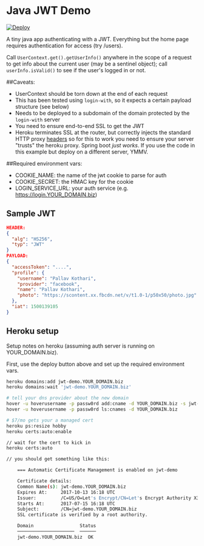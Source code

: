 # Java JWT Demo

[![Deploy](https://www.herokucdn.com/deploy/button.svg)](https://heroku.com/deploy)

A tiny java app authenticating with a JWT. Everything but the home page requires authentication for access (try /users).

Call `UserContext.get().getUserInfo()` anywhere in the scope of a request to get info about the current user (may be a sentinel object); call `userInfo.isValid()` to see if the user's logged in or not. 

##Caveats: 
- UserContext should be torn down at the end of each request
- This has been tested using `login-with`, so it expects a certain payload structure (see below)
- Needs to be deployed to a subdomain of the domain protected by the `login-with` server
- You need to ensure end-to-end SSL to get the JWT
- Heroku terminates SSL at the router, but correctly injects the standard HTTP proxy [headers](https://devcenter.heroku.com/articles/http-routing#heroku-headers)  so for this to work you need to ensure your server "trusts" the heroku proxy. Spring boot _just works_. If you use the code in this example but deploy on a different server, YMMV. 

 
##Required environment vars: 
- COOKIE_NAME: the name of the jwt cookie to parse for auth
- COOKIE_SECRET: the HMAC key for the cookie
- LOGIN_SERVICE_URL: your auth service (e.g. https://login.YOUR_DOMAIN.biz)

## Sample JWT 
```json
HEADER:
{
  "alg": "HS256",
  "typ": "JWT"
}
PAYLOAD:
{
  "accessToken": "....",
  "profile": {
    "username": "Pallav Kothari",
    "provider": "facebook",
    "name": "Pallav Kothari",
    "photo": "https://scontent.xx.fbcdn.net/v/t1.0-1/p50x50/photo.jpg"
  },
  "iat": 1500139105
}

```

## Heroku setup 
Setup notes on heroku (assuming auth server is running on YOUR_DOMAIN.biz). 

First, use the deploy button above and set up the required environment vars. 

```bash
heroku domains:add jwt-demo.YOUR_DOMAIN.biz
heroku domains:wait 'jwt-demo.YOUR_DOMAIN.biz'

# tell your dns provider about the new domain
hover -u hoverusername -p passw0rd add:cname -d YOUR_DOMAIN.biz -s jwt-demo -t jwt-demo.YOUR_DOMAIN.biz.herokussl.com
hover -u hoverusername -p passw0rd ls:cnames -d YOUR_DOMAIN.biz

# $7/mo gets your a managed cert
heroku ps:resize hobby
heroku certs:auto:enable

// wait for the cert to kick in
heroku certs:auto 

// you should get something like this: 

	=== Automatic Certificate Management is enabled on jwt-demo

	Certificate details:
	Common Name(s): jwt-demo.YOUR_DOMAIN.biz
	Expires At:     2017-10-13 16:18 UTC
	Issuer:         /C=US/O=Let's Encrypt/CN=Let's Encrypt Authority X3
	Starts At:      2017-07-15 16:18 UTC
	Subject:        /CN=jwt-demo.YOUR_DOMAIN.biz
	SSL certificate is verified by a root authority.

	Domain                 Status
	─────────────────────  ──────
	jwt-demo.YOUR_DOMAIN.biz  OK

``` 
